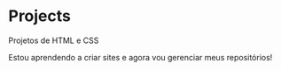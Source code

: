 # Projects
 Projetos de HTML e CSS

Estou aprendendo a criar sites e agora vou gerenciar meus repositórios!
